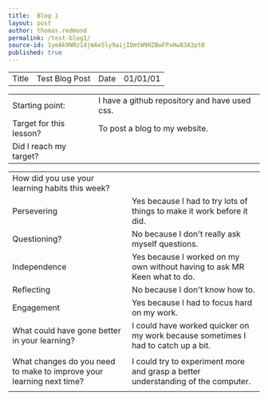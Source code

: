 ```yaml
---
title:  Blog 1
layout: post
author: thomas.redmond
permalink: /test-blog1/
source-id: 1ymAk9NRz1djWAe5ly9aijIDmtW9HZBwFPxHw83A3pt0
published: true
---
```

<table>
  <tr>
    <td>Title</td>
    <td>Test Blog Post</td>
    <td>Date</td>
    <td>01/01/01</td>
  </tr>
</table>


<table>
  <tr>
    <td>Starting point:</td>
    <td>I have a github repository and have used css.</td>
  </tr>
  <tr>
    <td>Target for this lesson?</td>
    <td>To post a blog to my website.</td>
  </tr>
  <tr>
    <td>Did I reach my target? </td>
    <td></td>
  </tr>
</table>


<table>
  <tr>
    <td>How did you use your learning habits this week?</td>
    <td></td>
  </tr>
  <tr>
    <td>Persevering</td>
    <td>Yes because I had to try lots of things to make it work before it did.</td>
  </tr>
  <tr>
    <td>Questioning?</td>
    <td>No because I don't really ask myself questions.</td>
  </tr>
  <tr>
    <td>Independence</td>
    <td>Yes because I worked on my own without having to ask MR Keen what to do.</td>
  </tr>
  <tr>
    <td>Reflecting</td>
    <td>No because I don't know how to.</td>
  </tr>
  <tr>
    <td>Engagement</td>
    <td>Yes because I had to focus hard on my work.</td>
  </tr>
  <tr>
    <td>What could have gone better in your learning?</td>
    <td>I could have worked quicker on my work because sometimes I had to catch up a bit. </td>
  </tr>
  <tr>
    <td></td>
    <td></td>
  </tr>
  <tr>
    <td>What changes do you need to make to improve your learning next time?</td>
    <td>I could try to experiment more and grasp a better understanding of the computer. </td>
  </tr>
  <tr>
    <td></td>
    <td></td>
  </tr>
</table>



